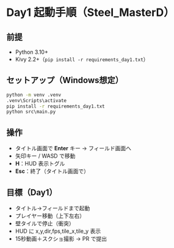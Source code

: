 # Day1 起動手順（Steel_MasterD）

## 前提
- Python 3.10+
- Kivy 2.2+（`pip install -r requirements_day1.txt`）

## セットアップ（Windows想定）
```bat
python -m venv .venv
.venv\Scripts\activate
pip install -r requirements_day1.txt
python src\main.py
```

## 操作
- タイトル画面で **Enter** キー → フィールド画面へ
- 矢印キー / WASD で移動
- **H**：HUD 表示トグル
- **Esc**：終了（タイトル画面で）

## 目標（Day1）
- タイトル→フィールドまで起動
- プレイヤー移動（上下左右）
- 壁タイルで停止（衝突）
- HUD に x,y,dir,fps,tile_x,tile_y 表示
- 15秒動画＋スクショ撮影 → PR で提出
